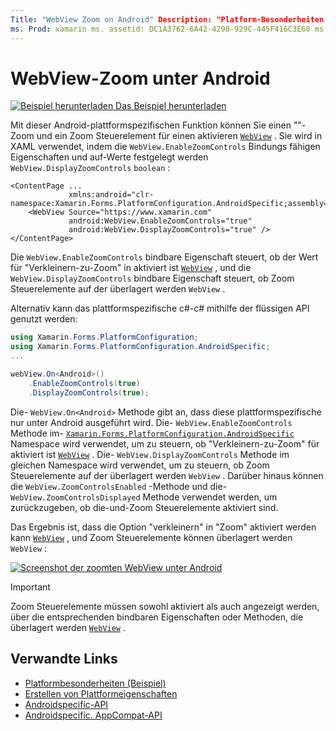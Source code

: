 ```yaml
---
Title: "WebView Zoom on Android" Description: "Platform-Besonderheiten ermöglicht Ihnen die Nutzung von Funktionen, die nur auf einer bestimmten Plattform verfügbar sind, ohne dass benutzerdefinierte Renderer oder Effekte implementiert werden. In diesem Artikel wird erläutert, wie Sie die plattformspezifische Android-Datei nutzen, die Zoom für eine WebView ermöglicht. "
ms. Prod: xamarin ms. assetid: DC1A3762-6A42-4298-929C-445F416C3E60 ms. Technology: xamarin-Forms Author: davidbritch ms. Author: dabritch ms. Date: 05/09/2019 NO-LOC: [ Xamarin.Forms , Xamarin.Essentials ]
---
```


# <a name="webview-zoom-on-android"></a>WebView-Zoom unter Android

[![Beispiel herunterladen](~/media/shared/download.png) Das Beispiel herunterladen](https://docs.microsoft.com/samples/xamarin/xamarin-forms-samples/userinterface-platformspecifics)

Mit dieser Android-plattformspezifischen Funktion können Sie einen ""-Zoom und ein Zoom Steuerelement für einen aktivieren [`WebView`](xref:Xamarin.Forms.WebView) . Sie wird in XAML verwendet, indem die `WebView.EnableZoomControls` Bindungs fähigen Eigenschaften und auf-Werte festgelegt werden `WebView.DisplayZoomControls` `boolean` :

```xaml
<ContentPage ...
             xmlns:android="clr-namespace:Xamarin.Forms.PlatformConfiguration.AndroidSpecific;assembly=Xamarin.Forms.Core">
    <WebView Source="https://www.xamarin.com"
             android:WebView.EnableZoomControls="true"
             android:WebView.DisplayZoomControls="true" />
</ContentPage>
```

Die `WebView.EnableZoomControls` bindbare Eigenschaft steuert, ob der Wert für "Verkleinern-zu-Zoom" in aktiviert ist [`WebView`](xref:Xamarin.Forms.WebView) , und die `WebView.DisplayZoomControls` bindbare Eigenschaft steuert, ob Zoom Steuerelemente auf der überlagert werden `WebView` .

Alternativ kann das plattformspezifische c#-c# mithilfe der flüssigen API genutzt werden:

```csharp
using Xamarin.Forms.PlatformConfiguration;
using Xamarin.Forms.PlatformConfiguration.AndroidSpecific;
...

webView.On<Android>()
    .EnableZoomControls(true)
    .DisplayZoomControls(true);
```

Die- `WebView.On<Android>` Methode gibt an, dass diese plattformspezifische nur unter Android ausgeführt wird. Die- `WebView.EnableZoomControls` Methode im- [`Xamarin.Forms.PlatformConfiguration.AndroidSpecific`](xref:Xamarin.Forms.PlatformConfiguration.AndroidSpecific) Namespace wird verwendet, um zu steuern, ob "Verkleinern-zu-Zoom" für aktiviert ist [`WebView`](xref:Xamarin.Forms.WebView) . Die- `WebView.DisplayZoomControls` Methode im gleichen Namespace wird verwendet, um zu steuern, ob Zoom Steuerelemente auf der überlagert werden `WebView` . Darüber hinaus können die `WebView.ZoomControlsEnabled` -Methode und die- `WebView.ZoomControlsDisplayed` Methode verwendet werden, um zurückzugeben, ob die-und-Zoom Steuerelemente aktiviert sind.

Das Ergebnis ist, dass die Option "verkleinern" in "Zoom" aktiviert werden kann [`WebView`](xref:Xamarin.Forms.WebView) , und Zoom Steuerelemente können überlagert werden `WebView` :

[![Screenshot der zoomten WebView unter Android](webview-zoom-controls-images/webview-zoom.png "Vergrößern der WebView")](webview-zoom-controls-images/webview-zoom-large.png#lightbox "Vergrößern der WebView")

> [!IMPORTANT]
> Zoom Steuerelemente müssen sowohl aktiviert als auch angezeigt werden, über die entsprechenden bindbaren Eigenschaften oder Methoden, die überlagert werden [`WebView`](xref:Xamarin.Forms.WebView) .

## <a name="related-links"></a>Verwandte Links

- [Platformbesonderheiten (Beispiel)](https://docs.microsoft.com/samples/xamarin/xamarin-forms-samples/userinterface-platformspecifics)
- [Erstellen von Plattformeigenschaften](~/xamarin-forms/platform/platform-specifics/index.md#creating-platform-specifics)
- [Androidspecific-API](xref:Xamarin.Forms.PlatformConfiguration.AndroidSpecific)
- [Androidspecific. AppCompat-API](xref:Xamarin.Forms.PlatformConfiguration.AndroidSpecific.AppCompat)
